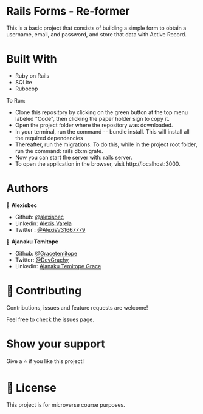 # Rails Forms - Re-former

This is a basic project that consists of building a simple form to obtain a username, email, and password, and store that data with Active Record.

# Built With
- Ruby on Rails
- SQLite
- Rubocop

To Run: 
- Clone this repository by clicking on the green button at the top menu labeled "Code", then clicking the paper holder sign to copy it.
- Open the project folder where the repository was downloaded. 
- In your terminal, run the command -- bundle install. This will install all the required dependencies
- Thereafter, run the migrations. To do this, while in the project root folder, run the command: rails db:migrate.
- Now you can start the server with: rails server.
- To open the application in the browser, visit http://localhost:3000.


# Authors

👤 **Alexisbec**
- Github: [@alexisbec](https://github.com/alexisbec)
- Linkedin: [Alexis Varela](www.linkedin.com/in/alexbec)
- Twitter : [@AlexisV31667779](https://twitter.com/AlexisV31667779)

👤 **Ajanaku Temitope**
- Github: [@Gracetemitope](https://github.com/Gracetemitope)
- Twitter: [@DevGrachy](https://twitter.com/DevGrachy)
- Linkedin: [Ajanaku Temitope Grace](https://www.linkedin.com/in/ajanaku-temitope-427778199/)

# 🤝 Contributing

Contributions, issues and feature requests are welcome!

Feel free to check the issues page.

# Show your support
Give a ⭐️ if you like this project!

# 📝 License
This project is for microverse course purposes.
